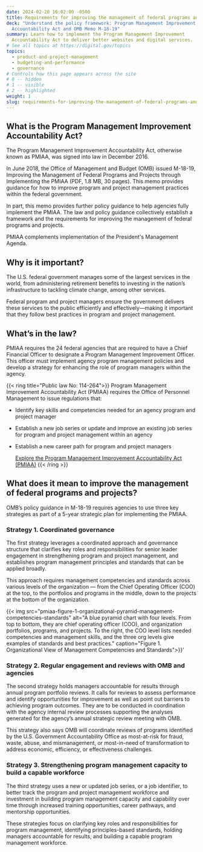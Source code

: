 ```yaml
---
date: 2024-02-20 16:02:00 -0500
title: Requirements for improving the management of federal programs and projects
deck: "Understand the policy framework: Program Management Improvement
  Accountability Act and OMB Memo M-18-19"
summary: Learn how to implement the Program Management Improvement
  Accountability Act to deliver better websites and digital services.
# See all topics at https://digital.gov/topics
topics:
  - product-and-project-management
  - budgeting-and-performance
  - governance
# Controls how this page appears across the site
# 0 -- hidden
# 1 -- visible
# 2 -- highlighted
weight: 1
slug: requirements-for-improving-the-management-of-federal-programs-and-projects
---
```

## What is the Program Management Improvement Accountability Act?

The Program Management Improvement Accountability Act, otherwise known as PMIAA, was signed into law in December 2016. 

In June 2018, the Office of Management and Budget (OMB) issued M-18-19, Improving the Management of Federal Programs and Projects through Implementing the PMIAA (PDF, 1.8 MB, 30 pages). This memo provides guidance for how to improve program and project management practices within the federal government. 

In part, this memo provides further policy guidance to help agencies fully implement the PMIAA. The law and policy guidance collectively establish a framework and the requirements for improving the management of federal programs and projects.

PMIAA complements implementation of the President's Management Agenda.

## Why is it important? 

The U.S. federal government manages some of the largest services in the world, from administering retirement benefits to investing in the nation’s infrastructure to tackling climate change, among other services. 

Federal program and project managers ensure the government delivers these services to the public efficiently and effectively—making it important that they follow best practices in program and project management. 

## What’s in the law?

PMIAA requires the 24 federal agencies that are required to have a Chief Financial Officer to designate a Program Management Improvement Officer. This officer must implement agency program management policies and develop a strategy for enhancing the role of program managers within the agency. 

{{< ring title="Public law No: 114-264">}}
  Program Management Improvement Accountability Act (PMIAA) requires the Office of Personnel Management to issue regulations that:

* Identify key skills and competencies needed for an agency program and project manager
* Establish a new job series or update and improve an existing job series for program and project management within an agency
* Establish a new career path for program and project managers
  
  [Explore the Program Management Improvement Accountability Act (PMIAA)](https://www.congress.gov/bill/114th-congress/senate-bill/1550/text)
{{< /ring >}}

## What does it mean to improve the management of federal programs and projects?

OMB’s policy guidance in M-18-19 requires agencies to use three key strategies as part of a 5-year strategic plan for implementing the PMIAA. 

### Strategy 1. Coordinated governance

The first strategy leverages a coordinated approach and governance structure that clarifies key roles and responsibilities for senior leader engagement in strengthening program and project management, and establishes program management principles and standards that can be applied broadly. 

This approach requires management competencies and standards across various levels of the organization — from the Chief Operating Officer (COO) at the top, to the portfolios and programs in the middle, down to the projects at the bottom of the organization.

{{< img src="pmiaa-figure-1-organizational-pyramid-management-competencies-standards" alt="A blue pyramid chart with four levels. From top to bottom, they are chief operating officer (COO), and organization portfolios, programs, and projects. To the right, the COO level lists needed competencies and management skills, and the three org levels give examples of standards and best practices." caption="Figure 1. Organizational View of Management Competencies and Standards">}}'

### Strategy 2. Regular engagement and reviews with OMB and agencies

The second strategy holds managers accountable for results through annual program portfolio reviews. It calls for reviews to assess performance and identify opportunities for improvement as well as point out barriers to achieving program outcomes. They are to be conducted in coordination with the agency internal review processes supporting the analyses generated for the agency’s annual strategic review meeting with OMB.

This strategy also says OMB will coordinate reviews of programs identified by the U.S. Government Accountability Office as most-at-risk for fraud, waste, abuse, and mismanagement, or most-in-need of transformation to address economic, efficiency, or effectiveness challenges.

### Strategy 3. Strengthening program management capacity to build a capable workforce

The third strategy uses a new or updated job series, or a job identifier, to better track the program and project management workforce and investment in building program management capacity and capability over time through increased training opportunities, career pathways, and mentorship opportunities. 

These strategies focus on clarifying key roles and responsibilities for program management, identifying principles-based standards, holding managers accountable for results, and building a capable program management workforce.

